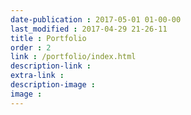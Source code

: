 ```yaml
---
date-publication : 2017-05-01 01-00-00
last_modified : 2017-04-29 21-26-11
title : Portfolio
order : 2
link : /portfolio/index.html
description-link : 
extra-link : 
description-image : 
image : 
---
```


